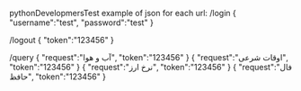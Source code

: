 pythonDevelopmersTest
example of json for each url:
/login
{
	"username":"test",
	"password":"test"
}

/logout
{
	"token":"123456"
}

/query
{
	"request":"آب و هوا",
	"token":"123456"
}
{
	"request":"اوقات شرعی",
	"token":"123456"
}
{
	"request":"نرخ ارز",
	"token":"123456"
}
{
	"request":"فال حافظ",
	"token":"123456"
}